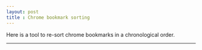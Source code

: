 ```yaml
---
layout: post
title : Chrome bookmark sorting
---
```

Here is a tool to re-sort chrome bookmarks in a chronological order.
<script src="https://gist.github.com/anzas/5dba3058e854e6d01047927a4b949db8.js"></script>
 
---
